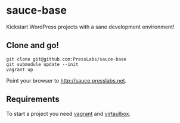 sauce-base
==========

Kickstart WordPress projects with a sane development environment!

## Clone and go!

```
git clone git@github.com:PressLabs/sauce-base
git submodule update --init
vagrant up
```

Point your browser to http://sauce.presslabs.net.


## Requirements

To start a project you need [vagrant](http://www.vagrantup.com/) and 
[virtaulbox](https://www.virtualbox.org/).
